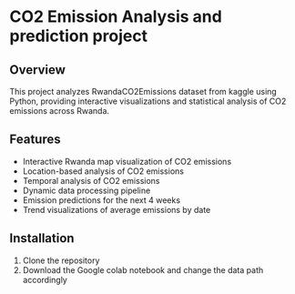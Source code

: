 # CO2 Emission Analysis and prediction project

## Overview
This project analyzes RwandaCO2Emissions dataset from kaggle using Python, providing interactive visualizations and statistical analysis of CO2 emissions across Rwanda.

## Features
- Interactive Rwanda map visualization of CO2 emissions
- Location-based analysis of CO2 emissions
- Temporal analysis of CO2 emissions
- Dynamic data processing pipeline
- Emission predictions for the next 4 weeks
- Trend visualizations of average emissions by date

## Installation
1. Clone the repository
2. Download the Google colab notebook and change the data path accordingly



